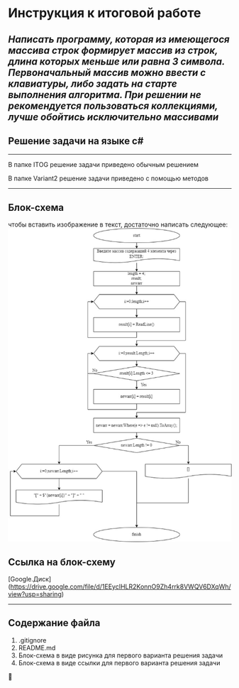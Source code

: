# **Инструкция к итоговой работе**

## *Написать программу, которая из имеющегося массива строк формирует массив из строк, длина которых меньше или равна 3 символа. Первоначальный массив можно ввести с клавиатуры, либо задать на старте выполнения алгоритма. При решении не рекомендуется пользоваться коллекциями, лучше обойтись исключительно массивами*


## **Решение задачи на языке с#**
***
В папке ITOG решение задачи приведено обычным решением

В папке Variant2 решение задачи приведено с помощью методов
***

## **Блок-схема**
чтобы вставить изображение в текст, достаточно написать следующее:
![Диаграмма](Диаграмма.jpg) 

## **Ссылка на блок-схему**
[Google.Диск] (https://drive.google.com/file/d/1EEycIHLR2KonnO9Zh4rrk8VWQV6DXqWh/view?usp=sharing) 
***


## **Содержание файла**
1. .gitignore
2. README.md
3. Блок-схема в виде рисунка для первого варианта решения задачи
4. Блок-схема в виде ссылки для первого варианта решения задачи

👋

